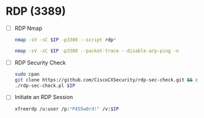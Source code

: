 # RDP (3389)
- [ ] RDP Nmap
  ```bash
  nmap -sV -sC $IP -p3389 --script rdp*
  ```
  ```bash
  nmap -sV -sC $IP -p3389 --packet-trace --disable-arp-ping -n
  ```
- [ ] RDP Security Check
  ```bash
  sudo cpan
  git clone https://github.com/CiscoCXSecurity/rdp-sec-check.git && cd rdp-sec-check
  ./rdp-sec-check.pl $IP
  ```
- [ ] Initiate an RDP Session
  ```bash
  xfreerdp /u:user /p:"P455w0rd!" /v:$IP
  ```
